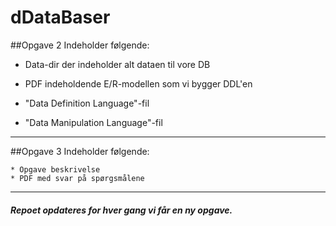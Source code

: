 # dDataBaser

##Opgave 2
Indeholder følgende:

* Data-dir der indeholder alt dataen til vore DB

* PDF indeholdende E/R-modellen som vi bygger DDL'en

* "Data Definition Language"-fil

* "Data Manipulation Language"-fil
-------------------------------------------------------

##Opgave 3
Indeholder følgende:

    * Opgave beskrivelse
    * PDF med svar på spørgsmålene
______________________________________________________________________
##### Repoet opdateres for hver gang vi får en ny opgave.
